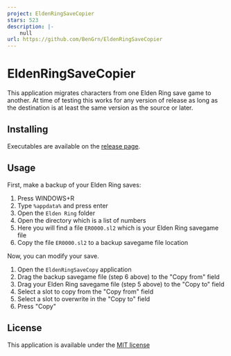 ```yaml
---
project: EldenRingSaveCopier
stars: 523
description: |-
    null
url: https://github.com/BenGrn/EldenRingSaveCopier
---
```


# EldenRingSaveCopier

This application migrates characters from one Elden Ring save game to another. At time of testing this works for any version of release as long as the destination is at least the same version as the source or later.

## Installing

Executables are available on the [release page](../../releases).

## Usage

First, make a backup of your Elden Ring saves:

1. Press WINDOWS+R
2. Type `%appdata%` and press enter
3. Open the `Elden Ring` folder
4. Open the directory which is a list of numbers
5. Here you will find a file `ER0000.sl2` which is your Elden Ring savegame file
6. Copy the file `ER0000.sl2` to a backup savegame file location

Now, you can modify your save.

1. Open the `EldenRingSaveCopy` application
2. Drag the backup savegame file (step 6 above) to the "Copy from" field
3. Drag your Elden Ring savegame file (step 5 above) to the "Copy to" field
4. Select a slot to copy from the "Copy from" field
5. Select a slot to overwrite in the "Copy to" field
6. Press "Copy"

## License

This application is available under the [MIT license](./LICENSE)

